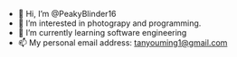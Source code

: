 - 👋 Hi, I’m @PeakyBlinder16
- 👀 I’m interested in photograpy and programming.
- 🌱 I’m currently learning software engineering
- 📫 My personal email address: tanyouming1@gmail.com

<!---
PeakyBlinder16/PeakyBlinder16 is a ✨ special ✨ repository because its `README.md` (this file) appears on your GitHub profile.
You can click the Preview link to take a look at your changes.
--->
